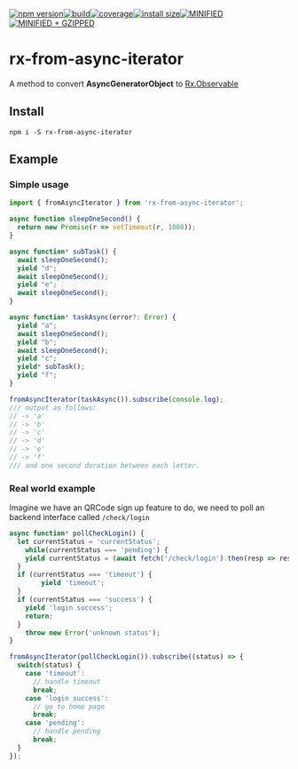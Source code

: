 [![npm version](https://badge.fury.io/js/rx-from-async-iterator.svg)](https://www.npmjs.com/package/rx-from-async-iterator)[![build](https://travis-ci.org/LPegasus/rx-from-async-iterator.svg?branch=master)](https://travis-ci.org/LPegasus/rx-from-async-iterator)[![coverage](https://img.shields.io/codecov/c/github/LPegasus/rx-from-async-iterator.svg?style=flat-square)](https://codecov.io/gh/LPegasus/rx-from-async-iterator)[![install size](https://packagephobia.now.sh/badge?p=rx-from-async-iterator)](https://packagephobia.now.sh/result?p=rx-from-async-iterator)[![MINIFIED](https://badgen.net/bundlephobia/min/rx-from-async-iterator)](https://bundlephobia.com/result?p=rx-from-async-iterator)[![MINIFIED + GZIPPED](https://badgen.net/bundlephobia/minzip/rx-from-async-iterator)](https://badgen.net/bundlephobia/min/rx-from-async-iterator)

# rx-from-async-iterator

A method to convert **AsyncGeneratorObject** to [Rx.Observable](https://rxjs.dev/guide/observable)



## Install

`npm i -S rx-from-async-iterator`



## Example

### Simple usage

```typescript
import { fromAsyncIterator } from 'rx-from-async-iterator';

async function sleepOneSecond() {
  return new Promise(r => setTimeout(r, 1000));
}

async function* subTask() {
  await sleepOneSecond();
  yield "d";
  await sleepOneSecond();
  yield "e";
  await sleepOneSecond();
}

async function* taskAsync(error?: Error) {
  yield "a";
  await sleepOneSecond();
  yield "b";
  await sleepOneSecond();
  yield "c";
  yield* subTask();
  yield "f";
}

fromAsyncIterator(taskAsync()).subscribe(console.log);
/// output as follows:
// -> 'a'
// -> 'b'
// -> 'c'
// -> 'd'
// -> 'e'
// -> 'f'
/// and one second duration between each letter.
```



### Real world example

Imagine we have an QRCode sign up feature to do, we need to poll an backend interface called `/check/login`

```typescript
async function* pollCheckLogin() {
  let currentStatus = 'currentStatus';
	while(currentStatus === 'pending') {
    yield currentStatus = (await fetch('/check/login').then(resp => resp.json)).status;
  }
  if (currentStatus === 'timeout') {
		yield 'timeout';
  }
  if (currentStatus === 'success') {
    yield 'login success';
    return;
  }
	throw new Error('unknown status');
}

fromAsyncIterator(pollCheckLogin()).subscribe((status) => {
  switch(status) {
    case 'timeout':
      // handle timeout
      break;
    case 'login success':
      // go to home page
      break;
    case 'pending':
      // handle pending
      break;
  }
});
```

